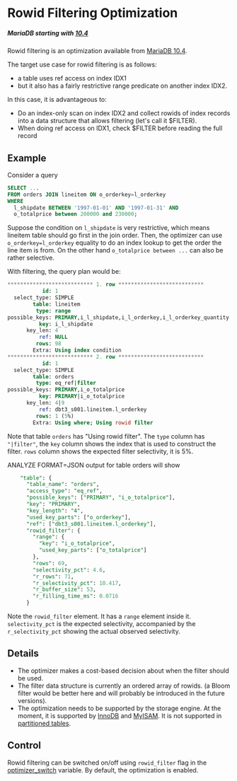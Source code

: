 # Rowid Filtering Optimization

##### MariaDB starting with [10.4](/kb/en/what-is-mariadb-104/)

Rowid filtering is an optimization available from [MariaDB 10.4](/kb/en/what-is-mariadb-104/).

The target use case for rowid filtering is as follows:

- a table uses ref access on index IDX1
- but it also has a fairly restrictive range predicate on another index IDX2.

In this case, it is advantageous to:

- Do an index-only scan on index IDX2 and collect rowids of index records into a data structure that allows filtering (let's call it $FILTER).
- When doing ref access on IDX1, check $FILTER before reading the full record

## Example

Consider a query

```sql
SELECT ...
FROM orders JOIN lineitem ON o_orderkey=l_orderkey
WHERE
  l_shipdate BETWEEN '1997-01-01' AND '1997-01-31' AND
  o_totalprice between 200000 and 230000;
```

Suppose the condition on `l_shipdate` is very restrictive, which means lineitem table should go first in the join order.  Then, the optimizer can use  `o_orderkey=l_orderkey` equality to do an index lookup to get the order the line item is from.  On the other hand  `o_totalprice between ...` can also be rather selective.

With filtering, the query plan would be:

```sql
*************************** 1. row ***************************
           id: 1
  select_type: SIMPLE
        table: lineitem
         type: range
possible_keys: PRIMARY,i_l_shipdate,i_l_orderkey,i_l_orderkey_quantity
          key: i_l_shipdate
      key_len: 4
          ref: NULL
         rows: 98
        Extra: Using index condition
*************************** 2. row ***************************
           id: 1
  select_type: SIMPLE
        table: orders
         type: eq_ref|filter
possible_keys: PRIMARY,i_o_totalprice
          key: PRIMARY|i_o_totalprice
      key_len: 4|9
          ref: dbt3_s001.lineitem.l_orderkey
         rows: 1 (5%)
        Extra: Using where; Using rowid filter
```

Note that table `orders` has "Using rowid filter".  The `type` column has `"|filter"`, the `key` column shows the index that is used to construct the filter.  `rows` column shows the expected filter selectivity, it is 5%.

ANALYZE FORMAT=JSON output for table orders will show

```sql
    "table": {
      "table_name": "orders",
      "access_type": "eq_ref",
      "possible_keys": ["PRIMARY", "i_o_totalprice"],
      "key": "PRIMARY",
      "key_length": "4",
      "used_key_parts": ["o_orderkey"],
      "ref": ["dbt3_s001.lineitem.l_orderkey"],
      "rowid_filter": {
        "range": {
          "key": "i_o_totalprice",
          "used_key_parts": ["o_totalprice"]
        },
        "rows": 69,
        "selectivity_pct": 4.6,
        "r_rows": 71,
        "r_selectivity_pct": 10.417,
        "r_buffer_size": 53,
        "r_filling_time_ms": 0.0716
      }
```

Note the `rowid_filter` element. It has a `range` element inside it. `selectivity_pct` is the expected selectivity, accompanied by the `r_selectivity_pct` showing the actual observed selectivity.

## Details

- The optimizer makes a cost-based decision about when the filter should be used.
- The filter data structure is currently an ordered array of rowids. (a Bloom filter would be better here and will probably be introduced in the future versions).
- The optimization needs to be supported by the storage engine. At the moment, it is supported by [InnoDB](/columns-storage-engines-and-plugins/storage-engines/innodb/) and [MyISAM](/kb/en/myisam/). It is not supported in [partitioned tables](/mariadb-administration/partitioning-tables/).

## Control

Rowid filtering can be switched on/off using `rowid_filter` flag in the [optimizer_switch](/kb/en/server-system-variables/#optimizer_switch) variable. By default, the optimization is enabled.